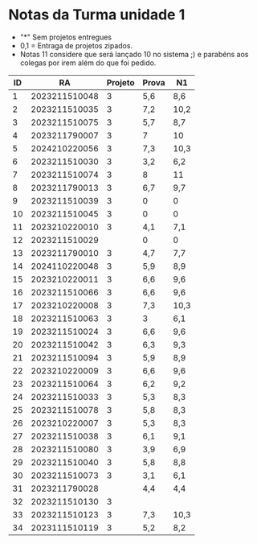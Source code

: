 # Notas da Turma unidade 1

* "*" Sem projetos entregues
* 0,1 = Entraga de projetos zipados.
* Notas 11 considere que será lançado 10 no sistema ;) e parabéns aos colegas por irem além do que foi pedido. 



| ID | RA             | Projeto | Prova | N1   |
|----|----------------|---------|-------|------|
| 1  | 2023211510048  | 3       | 5,6   | 8,6  |
| 2  | 2023211510035  | 3       | 7,2   | 10,2 |
| 3  | 2023211510075  | 3       | 5,7   | 8,7  |
| 4  | 2023211790007  | 3       | 7     | 10   |
| 5  | 2024210220056  | 3       | 7,3   | 10,3 |
| 6  | 2023211510030  | 3       | 3,2   | 6,2  |
| 7  | 2023211510074  | 3       | 8     | 11   |
| 8  | 2023211790013  | 3       | 6,7   | 9,7  |
| 9  | 2023211510039  | 3       | 0     | 0    |
| 10 | 2023211510045  | 3       | 0     | 0    |
| 11 | 2023210220010  | 3       | 4,1   | 7,1  |
| 12 | 2023211510029  |         | 0     | 0    |
| 13 | 2023211790010  | 3       | 4,7   | 7,7  |
| 14 | 2024110220048  | 3       | 5,9   | 8,9  |
| 15 | 2023210220011  | 3       | 6,6   | 9,6  |
| 16 | 2023211510066  | 3       | 6,6   | 9,6  |
| 17 | 2023210220008  | 3       | 7,3   | 10,3 |
| 18 | 2023211510063  | 3       | 3     | 6,1  |
| 19 | 2023211510024  | 3       | 6,6   | 9,6  |
| 20 | 2023211510042  | 3       | 6,3   | 9,3  |
| 21 | 2023211510094  | 3       | 5,9   | 8,9  |
| 22 | 2023210220009  | 3       | 6,6   | 9,6  |
| 23 | 2023211510064  | 3       | 6,2   | 9,2  |
| 24 | 2023211510033  | 3       | 5,3   | 8,3  |
| 25 | 2023211510078  | 3       | 5,8   | 8,3  |
| 26 | 2023210220007  | 3       | 5,3   | 8,3  |
| 27 | 2023211510038  | 3       | 6,1   | 9,1  |
| 28 | 2023211510080  | 3       | 3,9   | 6,9  |
| 29 | 2023211510040  | 3       | 5,8   | 8,8  |
| 30 | 2023211510073  | 3       | 3,1   | 6,1  |
| 31 | 2023211790028  |         | 4,4   | 4,4  |
| 32 | 2023211510130  | 3       |       |      |
| 33 | 2023211510123  | 3       | 7,3   | 10,3 |
| 34 | 2023111510119  | 3       | 5,2   | 8,2  |

